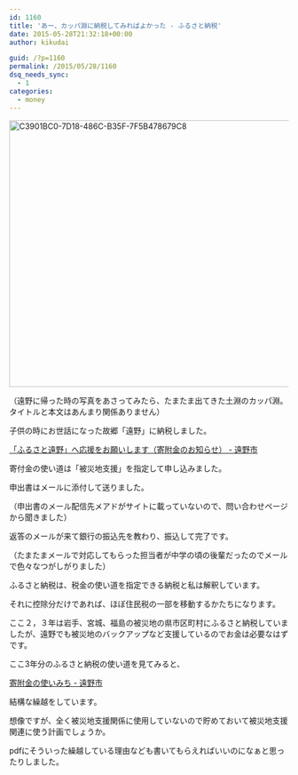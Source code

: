 ```yaml
---
id: 1160
title: 'あー、カッパ淵に納税してみればよかった - ふるさと納税'
date: 2015-05-28T21:32:18+00:00
author: kikudai

guid: /?p=1160
permalink: /2015/05/28/1160
dsq_needs_sync:
  - 1
categories:
  - money
---
```

<a href="https://www.flickr.com/photos/125776803@N07/18194550585" title="C3901BC0-7D18-486C-B35F-7F5B478679C8 by Daichi Kikuchi, on Flickr" target="_blank"><img src="https://c1.staticflickr.com/9/8879/18194550585_d1edb922d9_z.jpg" width="640" height="480" alt="C3901BC0-7D18-486C-B35F-7F5B478679C8" /></a>
  
（遠野に帰った時の写真をあさってみたら、たまたま出てきた土淵のカッパ淵。タイトルと本文はあんまり関係ありません）

子供の時にお世話になった故郷「遠野」に納税しました。
  
<!--more-->

<a href="http://www.city.tono.iwate.jp/index.cfm/30,31687,138,422,html" target="_blank">「ふるさと遠野」へ応援をお願いします（寄附金のお知らせ） - 遠野市</a>

寄付金の使い道は「被災地支援」を指定して申し込みました。

申出書はメールに添付して送りました。
  
（申出書のメール配信先メアドがサイトに載っていないので、問い合わせページから聞きました）

返答のメールが来て銀行の振込先を教わり、振込して完了です。
  
（たまたまメールで対応してもらった担当者が中学の頃の後輩だったのでメールで色々なつがしがりました）

ふるさと納税は、税金の使い道を指定できる納税と私は解釈しています。

それに控除分だけであれば、ほぼ住民税の一部を移動するかたちになります。

ここ２，３年は岩手、宮城、福島の被災地の県市区町村にふるさと納税していましたが、遠野でも被災地のバックアップなど支援しているのでお金は必要なはずです。

ここ3年分のふるさと納税の使い道を見てみると、

<a href="http://www.city.tono.iwate.jp/index.cfm/30,31712,138,422,html" target="_blank">寄附金の使いみち - 遠野市</a>

結構な繰越をしています。

想像ですが、全く被災地支援関係に使用していないので貯めておいて被災地支援関連に使う計画でしょうか。

pdfにそういった繰越している理由なども書いてもらえればいいのになぁと思ったりしました。